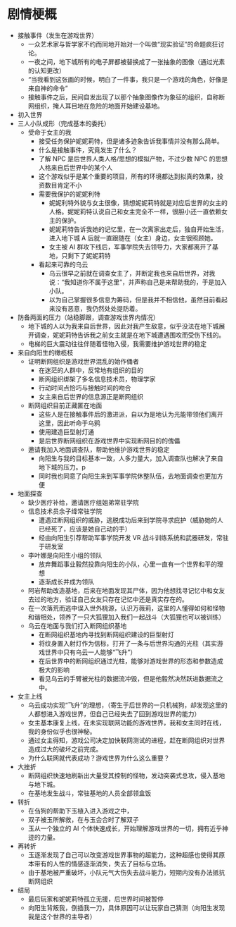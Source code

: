 # 剧情梗概

- 接触事件（发生在游戏世界）
  - 一众艺术家与哲学家不约而同地开始对一个叫做“现实验证”的命题疯狂讨论。
  - 一夜之间，地下城所有的电子屏都被替换成了一张抽象的图像（通过光素的认知更改）
  - “当我看到这张画的时候，明白了一件事，我只是一个游戏的角色，好像是来自神的命令”
  - 接触事件之后，民间自发出现了以那个抽象图像作为象征的组织，自称断网组织，掩人耳目地在危险的地面开始建设基地。
- 初入世界
- 三人小队成形（完成基本的委托）
  - 受命于女主的我
    - 接受任务保护妮妮莉特，但是诸多迹象告诉我事情并没有那么简单。
    - 什么是接触事件，究竟发生了什么？
    - 了解 NPC 是后世界人类人格/思想的模拟产物，不过少数 NPC 的思想人格来自后世界中的某个人
    - 这个游戏似乎是某个重要的项目，所有的环境都达到拟真的效果，投资数目肯定不小
    - 需要我保护的妮妮利特
      - 妮妮利特外貌与女主很像，猜想妮妮莉特就是对应后世界的女主的人格。妮妮莉特认说自己和女主完全不一样，很胆小还一直依赖女主的保护。
      - 妮妮莉特告诉我她的记忆里，在一次离家出走后，独自开始生活，进入地下城 A 后就一直跟随在（女主）身边，女主很照顾她。
      - 女主被 AI 群攻下线后，军事学院失去领导力，大家都离开了基地，只剩下了妮妮莉特
    - 看起来可靠的乌云
      - 乌云很早之前就在调查女主了，并断定我也来自后世界，对我说：“我知道你不属于这里”，并声称自己是来帮助我的，于是加入小队。
      - 以为自己掌握很多信息为筹码，但是我并不相信他，虽然目前看起来没有恶意，我仍然处处提防着。
- 防备两面的压力（站稳脚跟，调查游戏世界内情况）
  - 地下城的人以为我来自后世界，因此对我产生敌意，似乎没法在地下城展开调查，妮妮莉特告诉我之前女主就是在地下城遭遇围攻而受伤下线的。
  - 电梯的巨大震动往往伴随着怪物入侵，我需要维护游戏世界的稳定
- 来自向阳生的橄榄枝
  - 证明断网组织是游戏世界混乱的始作俑者
    - 在迷茫的人群中，反常地有组织的目的
    - 断网组织绑架了多名信息技术员，物理学家
    - 行动时间点恰巧与接触时间的吻合
    - 女主来自后世界的信息源正是断网组织
  - 断网组织目前正藏匿在地面
    - 这些人是在接触事件后的激进派，自以为是地认为光能带领他们离开这里，因此听命于乌鸦
    - 使用建造巨型射灯通
    - 是后世界断网组织在游戏世界中实现断网目的的傀儡
  - 邀请我加入地面调查队，帮助他维护游戏世界的稳定
    - 向阳生与我的目标基本一致，人多力量大，加入调查队也解决了来自地下城的压力。p
    - 同时我也同意了向阳生来到军事学院休整队伍，去地面调查也更加方便
- 地面探查
  - 缺少医疗补给，邀请医疗组姐弟常驻学院
  - 信息技术员余子绛常驻学院
    - 遭遇过断网组织的威胁，逃脱成功后来到学院寻求庇护（威胁她的人已经死了，应该是她自己动的手）
    - 经由向阳生引荐帮助军事学院开发 VR 战斗训练系统和武器研发，常驻于研发室
  - 李叶娜是向阳生小组的领队
    - 放弃舞蹈事业毅然投靠向阳生的小队，心里一直有一个世界和平的理想
    - 逐渐成长并成为领队
  - 阿岩帮助改造基地，后来在地面发现其尸体，因为他想找寻记忆中和女友去过的地方，验证自己女友只存在记忆中还是真实存在的。
  - 在一次落荒而逃中误入世外桃源，认识万薇莉，这里的人懂得如何和怪物和谐相处，领养了一只大狐狸加入我们一起战斗（大狐狸也可以被训练）
  - 乌云在地面与我们打入断网组织基地
    - 在断网组织基地内寻找到断网组织建设的巨型射灯
    - 将纹身置入射灯作为信标，打开了一条与后世界沟通的光柱（其实游戏世界中只有乌云一人能够“飞升”）
    - 在后世界中的断网组织通过光柱，能够对游戏世界的形态和参数造成极大的影响
    - 看见乌云的手臂被光柱的数据流冲毁，但是他毅然决然跃进数据流之中。
- 女主上线
  - 乌云成功实现“飞升”的理想，（寄生于后世界的一只机械狗，却发现这里的人都想进入游戏世界，但自己已经失去了回到游戏世界的能力）
  - 女主基本康复上线，在未实现联网功能的游戏世界，我和女主同时在线，我的身份似乎也很神秘。
  - 通过女主得知，游戏公司决定加快联网测试的进程，赶在断网组织对世界造成过大的破坏之前完成。
  - 为什么联网就代表成功？游戏世界为什么这么重要？
- 大挫折
  - 断网组织快速地刷新出大量受其控制的怪物，发动突袭式总攻，侵入基地与地下城。
  - 在基地发生战斗，常驻基地的人员全部领盒饭
- 转折
  - 在刍狗的帮助下玉植入进入游戏之中，
  - 双子被玉所解救，在与玉会合时了解双子
  - 玉从一个独立的 AI 个体快速成长，开始理解游戏世界的一切，拥有近乎神迹的力量。
- 再转折
  - 玉逐渐发现了自己可以改变游戏世界事物的超能力，这种超感也使得其原本带有的人性的情感逐渐消失，失去了目标与立场。
  - 由于基地被严重破坏，小队元气大伤失去战斗能力，短期内没有办法抵抗断网组织
- 结局
  - 最后玩家和妮妮莉特孤立无援，后世界时间被暂停
  - 向阳生背叛我，倒插我一刀，具体原因可以让玩家自己猜测（向阳生发现我是这个世界的主导者）
